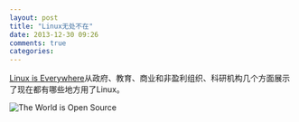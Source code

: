 ```yaml
---
layout: post
title: "Linux无处不在"
date: 2013-12-30 09:26
comments: true
categories: 
---
```


[Linux is Everywhere](http://www.linuxfederation.com/linux-everywhere/)从政府、教育、商业和非盈利组织、科研机构几个方面展示了现在都有哪些地方用了Linux。

![The World is Open Source](http://www.linuxfederation.com/wp-content/uploads/2013/12/open-source-world-1024x640.jpg)